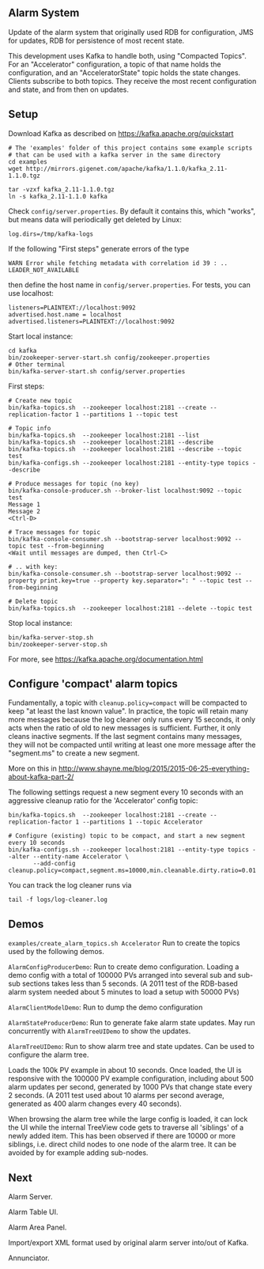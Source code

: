 Alarm System
------------

Update of the alarm system that originally used RDB for configuration,
JMS for updates, RDB for persistence of most recent state.
 
This development uses Kafka to handle both, using "Compacted Topics".
For an "Accelerator" configuration, a topic of that name holds the configuration,
and an "AcceleratorState" topic holds the state changes.
Clients subscribe to both topics.
They receive the most recent configuration and state, and from then on updates. 


Setup
-----

Download Kafka as described on https://kafka.apache.org/quickstart

    # The 'examples' folder of this project contains some example scripts
    # that can be used with a kafka server in the same directory
    cd examples
    wget http://mirrors.gigenet.com/apache/kafka/1.1.0/kafka_2.11-1.1.0.tgz

    tar -vzxf kafka_2.11-1.1.0.tgz
    ln -s kafka_2.11-1.1.0 kafka
    
Check `config/server.properties`. By default it contains this, which "works",
but means data will periodically get deleted by Linux:

    log.dirs=/tmp/kafka-logs


If the following "First steps" generate errors of the type

    WARN Error while fetching metadata with correlation id 39 : .. LEADER_NOT_AVAILABLE
    
then define the host name in  `config/server.properties`.
For tests, you can use localhost:

    listeners=PLAINTEXT://localhost:9092
    advertised.host.name = localhost
    advertised.listeners=PLAINTEXT://localhost:9092


Start local instance:
    
    cd kafka
    bin/zookeeper-server-start.sh config/zookeeper.properties
    # Other terminal
    bin/kafka-server-start.sh config/server.properties
    
First steps:

    # Create new topic
    bin/kafka-topics.sh  --zookeeper localhost:2181 --create --replication-factor 1 --partitions 1 --topic test
    
    # Topic info
    bin/kafka-topics.sh  --zookeeper localhost:2181 --list
    bin/kafka-topics.sh  --zookeeper localhost:2181 --describe
    bin/kafka-topics.sh  --zookeeper localhost:2181 --describe --topic test
    bin/kafka-configs.sh --zookeeper localhost:2181 --entity-type topics --describe
    
    # Produce messages for topic (no key) 
    bin/kafka-console-producer.sh --broker-list localhost:9092 --topic test
    Message 1
    Message 2
    <Ctrl-D>

    # Trace messages for topic
    bin/kafka-console-consumer.sh --bootstrap-server localhost:9092 --topic test --from-beginning
    <Wait until messages are dumped, then Ctrl-C>

    # .. with key:
    bin/kafka-console-consumer.sh --bootstrap-server localhost:9092 --property print.key=true --property key.separator=": " --topic test --from-beginning

    # Delete topic
    bin/kafka-topics.sh  --zookeeper localhost:2181 --delete --topic test


Stop local instance:

    bin/kafka-server-stop.sh 
    bin/zookeeper-server-stop.sh
    
For more, see https://kafka.apache.org/documentation.html
    

Configure 'compact' alarm topics
--------------------------------

Fundamentally, a topic with `cleanup.policy=compact` will be compacted to keep "at least the last known value".
In practice, the topic will retain many more messages because the log cleaner only runs
every 15 seconds, it only acts when the ratio of old to new messages is sufficient.
Further, it only cleans inactive segments.
If the last segment contains many messages, they will not be compacted until
writing at least one more message after the "segment.ms" to create a new segment.

More on this in http://www.shayne.me/blog/2015/2015-06-25-everything-about-kafka-part-2/

The following settings request a new segment every 10 seconds with an aggressive cleanup ratio for the 'Accelerator' config topic:

    bin/kafka-topics.sh  --zookeeper localhost:2181 --create --replication-factor 1 --partitions 1 --topic Accelerator

    # Configure (existing) topic to be compact, and start a new segment every 10 seconds
    bin/kafka-configs.sh --zookeeper localhost:2181 --entity-type topics --alter --entity-name Accelerator \
           --add-config cleanup.policy=compact,segment.ms=10000,min.cleanable.dirty.ratio=0.01

You can track the log cleaner runs via

    tail -f logs/log-cleaner.log



Demos
-----

`examples/create_alarm_topics.sh Accelerator`
Run to create the topics used by the following demos.

`AlarmConfigProducerDemo`: Run to create demo configuration.
Loading a demo config with a total of 100000 PVs arranged into several sub and sub-sub sections
takes less than 5 seconds.
(A 2011 test of the RDB-based alarm system needed about 5 minutes to load a setup with 50000 PVs)

`AlarmClientModelDemo`: Run to dump the demo configuration

`AlarmStateProducerDemo`: Run to generate fake alarm state updates.
May run concurrently with `AlarmTreeUIDemo` to show the updates.

`AlarmTreeUIDemo`: Run to show alarm tree and state updates.
Can be used to configure the alarm tree.

Loads the 100k PV example in about 10 seconds.
Once loaded, the UI is responsive with the 100000 PV example configuration,
including about 500 alarm updates per second, generated by 1000 PVs that change state every 2 seconds.
(A 2011 test used about 10 alarms per second average, generated as 400 alarm changes every 40 seconds).

When browsing the alarm tree while the large config is loaded,
it can lock the UI while the internal TreeView code gets to traverse all 'siblings' of a newly added item.
This has been observed if there are 10000 or more siblings, i.e. direct child nodes to one node of the alarm tree.
It can be avoided by for example adding sub-nodes.



Next
----

Alarm Server.

Alarm Table UI.

Alarm Area Panel.

Import/export XML format used by original alarm server into/out of Kafka.

Annunciator.
